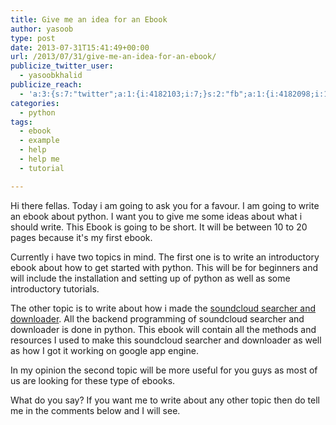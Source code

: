 ```yaml
---
title: Give me an idea for an Ebook
author: yasoob
type: post
date: 2013-07-31T15:41:49+00:00
url: /2013/07/31/give-me-an-idea-for-an-ebook/
publicize_twitter_user:
  - yasoobkhalid
publicize_reach:
  - 'a:3:{s:7:"twitter";a:1:{i:4182103;i:7;}s:2:"fb";a:1:{i:4182098;i:15;}s:2:"wp";a:1:{i:0;i:3;}}'
categories:
  - python
tags:
  - ebook
  - example
  - help
  - help me
  - tutorial

---
```

Hi there fellas. Today i am going to ask you for a favour. I am going to write an ebook about python. I want you to give me some ideas about what i should write. This Ebook is going to be short. It will be between 10 to 20 pages because it's my first ebook. 

Currently i have two topics in mind. The first one is to write an introductory ebook about how to get started with python. This will be for beginners and will include the installation and setting up of python as well as some introductory tutorials. 

The other topic is to write about how i made the [soundcloud searcher and downloader][1]. All the backend programming of soundcloud searcher and downloader is done in python. This ebook will contain all the methods and resources I used to make this soundcloud searcher and downloader as well as how I got it working on google app engine. 

In my opinion the second topic will be more useful for you guys as most of us are looking for these type of ebooks. 

What do you say? If you want me to write about any other topic then do tell me in the comments below and I will see.

 [1]: http://www.soundcloud-dl.appspot.com/